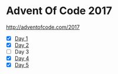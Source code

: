 # Advent Of Code 2017

<http://adventofcode.com/2017>

- [x] [Day 1](day01)
- [x] [Day 2](day02)
- [ ]  Day 3
- [x] [Day 4](day04)
- [x] [Day 5](day05)
